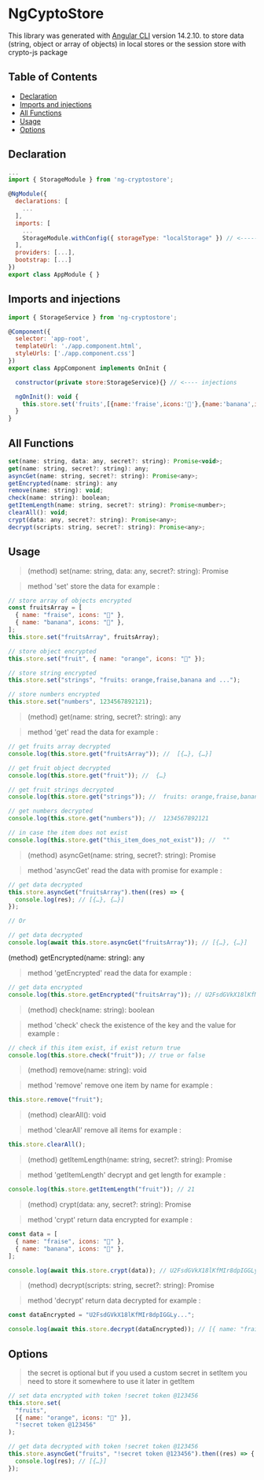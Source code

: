 # NgCyptoStore

This library was generated with [Angular CLI](https://github.com/angular/angular-cli) version 14.2.10.
to store data (string, object or array of objects) in local stores or the session store with crypto-js package

## Table of Contents

- [Declaration](#Declaration)
- [Imports and injections](#Imports-and-injections)
- [All Functions](#All-Fuctions)
- [Usage](#Usage)
- [Options](#Options)

## Declaration

```js
...
import { StorageModule } from 'ng-cryptostore';

@NgModule({
  declarations: [
    ...
  ],
  imports: [
    ...
    StorageModule.withConfig({ storageType: "localStorage" }) // <----- ( localStorage | sessionStorage | cookies )
  ],
  providers: [...],
  bootstrap: [...]
})
export class AppModule { }
```

## Imports and injections

```js
import { StorageService } from 'ng-cryptostore';

@Component({
  selector: 'app-root',
  templateUrl: './app.component.html',
  styleUrls: ['./app.component.css']
})
export class AppComponent implements OnInit {

  constructor(private store:StorageService){} // <---- injections

  ngOnInit(): void {
    this.store.set('fruits',[{name:'fraise',icons:'🍓'},{name:'banana',icons:'🍌'}])
  }
}
```

## All Functions

```js
set(name: string, data: any, secret?: string): Promise<void>;
get(name: string, secret?: string): any;
asyncGet(name: string, secret?: string): Promise<any>;
getEncrypted(name: string): any
remove(name: string): void;
check(name: string): boolean;
getItemLength(name: string, secret?: string): Promise<number>;
clearAll(): void;
crypt(data: any, secret?: string): Promise<any>;
decrypt(scripts: string, secret?: string): Promise<any>;
```

## Usage

> (method) set(name: string, data: any, secret?: string): Promise<void>

> method 'set' store the data
> for example :

```js
// store array of objects encrypted
const fruitsArray = [
  { name: "fraise", icons: "🍓" },
  { name: "banana", icons: "🍌" },
];
this.store.set("fruitsArray", fruitsArray);

// store object encrypted
this.store.set("fruit", { name: "orange", icons: "🍊" });

// store string encrypted
this.store.set("strings", "fruits: orange,fraise,banana and ...");

// store numbers encrypted
this.store.set("numbers", 1234567892121);
```

> (method) get(name: string, secret?: string): any

> method 'get' read the data
> for example :

```js
// get fruits array decrypted
console.log(this.store.get("fruitsArray")); //  [{…}, {…}]

// get fruit object decrypted
console.log(this.store.get("fruit")); //  {…}

// get fruit strings decrypted
console.log(this.store.get("strings")); //  fruits: orange,fraise,banana and ...

// get numbers decrypted
console.log(this.store.get("numbers")); //  1234567892121

// in case the item does not exist
console.log(this.store.get("this_item_does_not_exist")); //  ""
```

> (method) asyncGet(name: string, secret?: string): Promise<any>

> method 'asyncGet' read the data with promise
> for example :

```js
// get data decrypted
this.store.asyncGet("fruitsArray").then((res) => {
  console.log(res); // [{…}, {…}]
});

// Or

// get data decrypted
console.log(await this.store.asyncGet("fruitsArray")); // [{…}, {…}]
```

(method) getEncrypted(name: string): any

> method 'getEncrypted' read the data
> for example :

```js
// get data encrypted
console.log(this.store.getEncrypted("fruitsArray")); // U2FsdGVkX18lKfMIr8dpIGGLy...
```

> (method) check(name: string): boolean

> method 'check' check the existence of the key and the value
> for example :

```js
// check if this item exist, if exist return true
console.log(this.store.check("fruit")); // true or false
```

> (method) remove(name: string): void

> method 'remove' remove one item by name
> for example :

```js
this.store.remove("fruit");
```

> (method) clearAll(): void

> method 'clearAll' remove all items
> for example :

```js
this.store.clearAll();
```

> (method) getItemLength(name: string, secret?: string): Promise<number>

> method 'getItemLength' decrypt and get length
> for example :

```js
console.log(this.store.getItemLength("fruit")); // 21
```

> (method) crypt(data: any, secret?: string): Promise<any>

> method 'crypt' return data encrypted
> for example :

```js
const data = [
  { name: "fraise", icons: "🍓" },
  { name: "banana", icons: "🍌" },
];

console.log(await this.store.crypt(data)); // U2FsdGVkX18lKfMIr8dpIGGLy...
```

> (method) decrypt(scripts: string, secret?: string): Promise<any>

> method 'decrypt' return data decrypted
> for example :

```js
const dataEncrypted = "U2FsdGVkX18lKfMIr8dpIGGLy...";

console.log(await this.store.decrypt(dataEncrypted)); // [{ name: "fraise", icons: "🍓" },{ name: "banana", icons: "🍌"}]
```

## Options

> the secret is optional but if you used a custom secret in setItem you need to store it somewhere to use it later in getItem

```js
// set data encrypted with token !secret token @123456
this.store.set(
  "fruits",
  [{ name: "orange", icons: "🍊" }],
  "!secret token @123456"
);

// get data decrypted with token !secret token @123456
this.store.asyncGet("fruits", "!secret token @123456").then((res) => {
  console.log(res); // [{…}]
});
```
